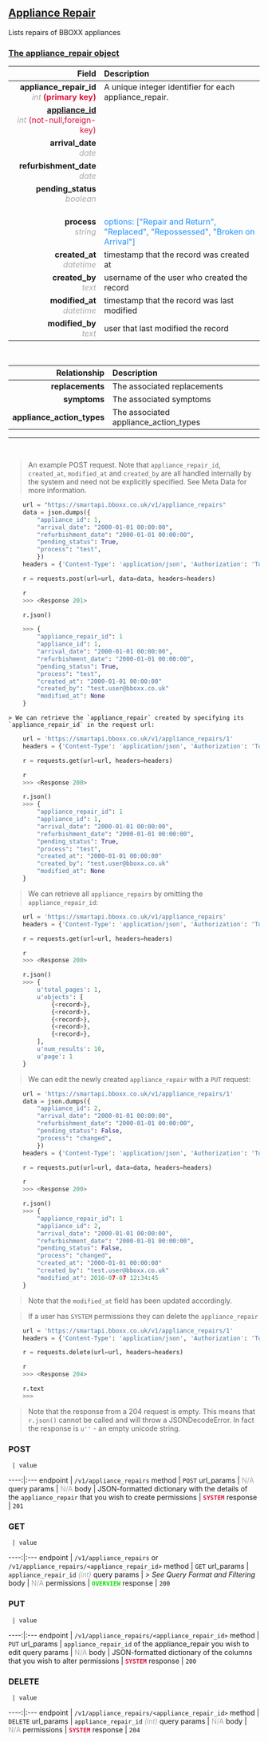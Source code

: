 ## <u>Appliance Repair</u>
Lists repairs of BBOXX appliances


### <u>The appliance_repair object</u>

Field | Description
------:|:------------
__appliance_repair_id__ <br><font color="DarkGray">_int_</font> <font color="Crimson">__(primary key)__</font> | A unique integer identifier for each appliance_repair.
__<a href="/#appliance">appliance_id</a>__ <br><font color="DarkGray">_int_</font> <font color="Crimson">(not-null,foreign-key)</font> | 
__arrival_date__ <br><font color="DarkGray">_date_</font> <font color="Crimson"></font> | 
__refurbishment_date__ <br><font color="DarkGray">_date_</font> <font color="Crimson"></font> | 
__pending_status__ <br><font color="DarkGray">_boolean_</font> <font color="Crimson"></font> | 
__process__ <br><font color="DarkGray">_string_</font> <font color="Crimson"></font> | <br><font color="DodgerBlue">options: ["Repair and Return", "Replaced", "Repossessed", "Broken on Arrival"]</font>
__created_at__  <br><font color="DarkGray">_datetime_</font> | timestamp that the record was created at
__created_by__  <br><font color="DarkGray">_text_</font>| username of the user who created the record
__modified_at__ <br><font color="DarkGray">_datetime_</font>| timestamp that the record was last modified
__modified_by__ <br><font color="DarkGray">_text_</font>| user that last modified the record

<br>

Relationship | Description
-------------:|:------------
__replacements__ | The associated replacements
__symptoms__ | The associated symptoms
__appliance_action_types__ | The associated appliance_action_types


<hr>
<br>

> An example POST request. Note that `appliance_repair_id`, `created_at`, `modified_at` and `created_by` are all handled internally by the system and need not be explicitly specified. See Meta Data for more information.

```python
    url = "https://smartapi.bboxx.co.uk/v1/appliance_repairs"
    data = json.dumps({
		"appliance_id": 1,
		"arrival_date": "2000-01-01 00:00:00",
		"refurbishment_date": "2000-01-01 00:00:00",
		"pending_status": True,
		"process": "test",
		})
    headers = {'Content-Type': 'application/json', 'Authorization': 'Token token=A_VALID_TOKEN'}

    r = requests.post(url=url, data=data, headers=headers)

    r
    >>> <Response 201>

    r.json()

    >>> {
		"appliance_repair_id": 1
		"appliance_id": 1,
		"arrival_date": "2000-01-01 00:00:00",
		"refurbishment_date": "2000-01-01 00:00:00",
		"pending_status": True,
		"process": "test",
		"created_at": "2000-01-01 00:00:00"
		"created_by": "test.user@bboxx.co.uk"
		"modified_at": None
	}
```

    > We can retrieve the `appliance_repair` created by specifying its `appliance_repair_id` in the request url:

```python
    url = 'https://smartapi.bboxx.co.uk/v1/appliance_repairs/1'
    headers = {'Content-Type': 'application/json', 'Authorization': 'Token token=A_VALID_TOKEN'}

    r = requests.get(url=url, headers=headers)

    r
    >>> <Response 200>

    r.json()
    >>> {
		"appliance_repair_id": 1
		"appliance_id": 1,
		"arrival_date": "2000-01-01 00:00:00",
		"refurbishment_date": "2000-01-01 00:00:00",
		"pending_status": True,
		"process": "test",
		"created_at": "2000-01-01 00:00:00"
		"created_by": "test.user@bboxx.co.uk"
		"modified_at": None
	}
```

> We can retrieve all `appliance_repairs` by omitting the `appliance_repair_id`:

```python
    url = 'https://smartapi.bboxx.co.uk/v1/appliance_repairs'
    headers = {'Content-Type': 'application/json', 'Authorization': 'Token token=A_VALID_TOKEN'}

    r = requests.get(url=url, headers=headers)

    r
    >>> <Response 200>

    r.json()
    >>> {
        u'total_pages': 1,
        u'objects': [
            {<record>},
            {<record>},
            {<record>},
            {<record>},
            {<record>},
        ],
        u'num_results': 10,
        u'page': 1
    }
```

> We can edit the newly created `appliance_repair` with a `PUT` request:

```python
    url = 'https://smartapi.bboxx.co.uk/v1/appliance_repairs/1'
    data = json.dumps({
		"appliance_id": 2,
		"arrival_date": "2000-01-01 00:00:00",
		"refurbishment_date": "2000-01-01 00:00:00",
		"pending_status": False,
		"process": "changed",
		})
    headers = {'Content-Type': 'application/json', 'Authorization': 'Token token=A_VALID_TOKEN'}

    r = requests.put(url=url, data=data, headers=headers)

    r
    >>> <Response 200>

    r.json()
    >>> {
		"appliance_repair_id": 1
		"appliance_id": 2,
		"arrival_date": "2000-01-01 00:00:00",
		"refurbishment_date": "2000-01-01 00:00:00",
		"pending_status": False,
		"process": "changed",
		"created_at": "2000-01-01 00:00:00"
		"created_by": "test.user@bboxx.co.uk"
		"modified_at": 2016-07-07 12:34:45
	}
```
> Note that the `modified_at` field has been updated accordingly.

> If a user has `SYSTEM` permissions they can delete the `appliance_repair`

```python
    url = 'https://smartapi.bboxx.co.uk/v1/appliance_repairs/1'
    headers = {'Content-Type': 'application/json', 'Authorization': 'Token token=A_VALID_TOKEN'}

    r = requests.delete(url=url, headers=headers)

    r
    >>> <Response 204>

    r.text
    >>>
```
> Note that the response from a 204 request is empty. This means that `r.json()` cannot be called and will throw a JSONDecodeError. In fact the response is `u''` - an empty unicode string.



### POST
     | value
 ----:|:---
endpoint | `/v1/appliance_repairs`
method | `POST`
url_params | <font color="DarkGray">N/A</font>
query params | <font color="DarkGray">N/A</font>
body | JSON-formatted dictionary with the details of the `appliance_repair` that you wish to create
permissions | <font color="Crimson">__`SYSTEM`__</font>
response | `201`

### GET
     | value
 ----:|:---
endpoint | `/v1/appliance_repairs` or `/v1/appliance_repairs/<appliance_repair_id>`
method | `GET`
url_params | `appliance_repair_id` <font color="DarkGray">_(int)_</font>
query params | *> See Query Format and Filtering*
body | <font color="DarkGray">N/A</font>
permissions | <font color="Jade">__`OVERVIEW`__</font>
response | `200`

### PUT
     | value
 ----:|:---
endpoint | `/v1/appliance_repairs/<appliance_repair_id>`
method | `PUT`
url_params | `appliance_repair_id` of the appliance_repair you wish to edit
query params | <font color="DarkGray">N/A</font>
body | JSON-formatted dictionary of the columns that you wish to alter
permissions | <font color="Crimson">__`SYSTEM`__</font>
response | `200`

### DELETE
     | value
 ----:|:---
endpoint | `/v1/appliance_repairs/<appliance_repair_id>`
method | `DELETE`
url_params | `appliance_repair_id` <font color="DarkGray">_(int)_</font>
query params | <font color="DarkGray">N/A</font>
body | <font color="DarkGray">N/A</font>
permissions | <font color="Crimson">__`SYSTEM`__</font>
response | `204`

    